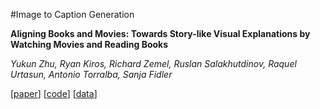 #Image to Caption Generation

**Aligning Books and Movies: Towards Story-like Visual Explanations by Watching Movies and Reading Books**

*Yukun Zhu, Ryan Kiros, Richard Zemel, Ruslan Salakhutdinov, Raquel Urtasun, Antonio Torralba, Sanja Fidler*

[[paper](http://arxiv.org/abs/1506.06724)]
[[code](https://github.com/ryankiros/neural-storyteller)]
[[data](http://www.cs.toronto.edu/~mbweb/)]


